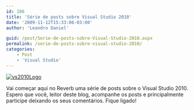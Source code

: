 ```yaml
---
id: 186
title: 'Série de posts sobre Visual Studio 2010'
date: '2009-11-12T15:33:06-03:00'
author: 'Leandro Daniel'

guid: /post/Serie-de-posts-sobre-Visual-Studio-2010.aspx
permalink: /serie-de-posts-sobre-visual-studio-2010/
categories:
    - Post
    - 'Visual Studio'
---
```


[![vs2010Logo](http://leandrodaniel.com/pics/WindowsLiveWriter/SriedepostssobreVisualStudio2010/49EE7C08/vs2010Logo_thumb.gif "vs2010Logo")](http://leandrodaniel.com/pics/WindowsLiveWriter/SriedepostssobreVisualStudio2010/35D55F7F/vs2010Logo.gif)

Vai começar aqui no Reverb uma série de posts sobre o Visual Studio 2010. Espero que você, leitor deste blog, acompanhe os posts e principalmente participe deixando os seus comentários. Fique ligado!